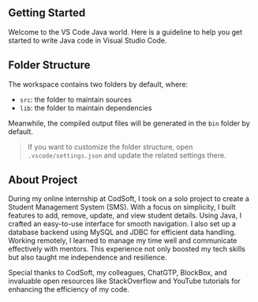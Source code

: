 ## Getting Started

Welcome to the VS Code Java world. Here is a guideline to help you get started to write Java code in Visual Studio Code.

## Folder Structure

The workspace contains two folders by default, where:

- `src`: the folder to maintain sources
- `lib`: the folder to maintain dependencies

Meanwhile, the compiled output files will be generated in the `bin` folder by default.

> If you want to customize the folder structure, open `.vscode/settings.json` and update the related settings there.

## About Project

During my online internship at CodSoft, I took on a solo project to create a Student Management System (SMS). With a focus on simplicity, I built features to add, remove, update, and view student details. Using Java, I crafted an easy-to-use interface for smooth navigation. I also set up a database backend using MySQL and JDBC for efficient data handling. Working remotely, I learned to manage my time well and communicate effectively with mentors. This experience not only boosted my tech skills but also taught me independence and resilience.

Special thanks to CodSoft, my colleagues, ChatGTP, BlockBox, and invaluable open resources like StackOverflow and YouTube tutorials for enhancing the efficiency of my code.
